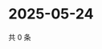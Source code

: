 # 2025-05-24

共 0 条

<!-- BEGIN ZHIHUVIDEO -->
<!-- 最后更新时间 Sat May 24 2025 05:09:15 GMT+0800 (China Standard Time) -->

<!-- END ZHIHUVIDEO -->
